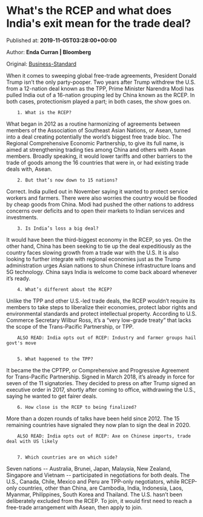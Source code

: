
# What's the RCEP and what does India's exit mean for the trade deal?

Published at: **2019-11-05T03:28:00+00:00**

Author: **Enda Curran | Bloomberg**

Original: [Business-Standard](https://www.business-standard.com/article/current-affairs/what-s-the-rcep-and-what-does-india-s-exit-mean-for-the-trade-deal-119110500186_1.html)

When it comes to sweeping global free-trade agreements, President Donald Trump isn’t the only party-pooper. Two years after Trump withdrew the U.S. from a 12-nation deal known as the TPP, Prime Minister Narendra Modi has pulled India out of a 16-nation grouping led by China known as the RCEP. In both cases, protectionism played a part; in both cases, the show goes on.

        1. What is the RCEP?
      
What began in 2012 as a routine harmonizing of agreements between members of the Association of Southeast Asian Nations, or Asean, turned into a deal creating potentially the world’s biggest free trade bloc. The Regional Comprehensive Economic Partnership, to give its full name, is aimed at strengthening trading ties among China and others with Asean members. Broadly speaking, it would lower tariffs and other barriers to the trade of goods among the 16 countries that were in, or had existing trade deals with, Asean.

        2. But that’s now down to 15 nations?
      
Correct. India pulled out in November saying it wanted to protect service workers and farmers. There were also worries the country would be flooded by cheap goods from China. Modi had pushed the other nations to address concerns over deficits and to open their markets to Indian services and investments.

        3. Is India’s loss a big deal?
      
It would have been the third-biggest economy in the RCEP, so yes. On the other hand, China has been seeking to tie up the deal expeditiously as the country faces slowing growth from a trade war with the U.S. It is also looking to further integrate with regional economies just as the Trump administration urges Asian nations to shun Chinese infrastructure loans and 5G technology. China says India is welcome to come back aboard whenever it’s ready.

        4. What’s different about the RCEP?
      
Unlike the TPP and other U.S.-led trade deals, the RCEP wouldn’t require its members to take steps to liberalize their economies, protect labor rights and environmental standards and protect intellectual property. According to U.S. Commerce Secretary Wilbur Ross, it’s a “very low-grade treaty” that lacks the scope of the Trans-Pacific Partnership, or TPP.

        ALSO READ: India opts out of RCEP: Industry and farmer groups hail govt's move
      

        5. What happened to the TPP?
      
It became the the CPTPP, or Comprehensive and Progressive Agreement for Trans-Pacific Partnership. Signed in March 2018, it’s already in force for seven of the 11 signatories. They decided to press on after Trump signed an executive order in 2017, shortly after coming to office, withdrawing the U.S., saying he wanted to get fairer deals.

        6. How close is the RCEP to being finalized?
      
More than a dozen rounds of talks have been held since 2012. The 15 remaining countries have signaled they now plan to sign the deal in 2020.

        ALSO READ: India opts out of RCEP: Axe on Chinese imports, trade deal with US likely
      

        7. Which countries are on which side?
      
Seven nations -- Australia, Brunei, Japan, Malaysia, New Zealand, Singapore and Vietnam -- participated in negotiations for both deals. The U.S., Canada, Chile, Mexico and Peru are TPP-only negotiators, while RCEP-only countries, other than China, are Cambodia, India, Indonesia, Laos, Myanmar, Philippines, South Korea and Thailand. The U.S. hasn’t been deliberately excluded from the RCEP. To join, it would first need to reach a free-trade arrangement with Asean, then apply to join.
